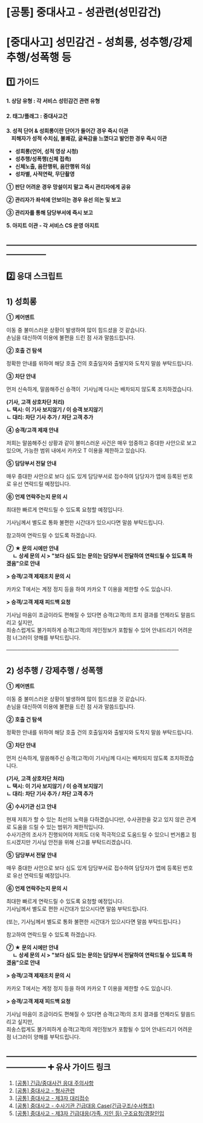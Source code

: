 # [공통] 중대사고 - 성관련(성민감건)

**[중대사고] 성민감건 - 성희롱, 성추행/강제추행/성폭행 등**
=====================================

**1️⃣ 가이드**
-----------

#### **1. 상담 유형 : 각 서비스** **성민감건 관련 유형**

#### **2. 태그/플래그 : 중대사고건**

**3. 성적 단어 & 성희롱이란 단어가 들어간 경우 즉시 이관  
    피해자가 성적 수치심, 불쾌감, 굴욕감을 느꼈다고 발언한 경우 즉시 이관**

* **성희롱(언어, 성적 영상 시청)**
* **성추행/성폭행(신체 접촉)**
* **신체노출, 음란행위, 음란행위 의심**
* **성차별, 사적연락, 무단촬영**

****① 판단 어려운 경우 망설이지 말고 즉시 관리자에게 공유****

****② 관리자가 좌석에 안보이는 경우 유선 의논 및 보고****

****③ 관리자를 통해 담당부서에 즉시 보고****

**5. 아지트 이관 - 각 서비스 CS 운영 아지트**

**―****―****―****―****―****―****―****―****―****―****―****―****―****―****―****―****―****―****―****―****―****―****―****―****―****―****―****―****―**
-------------------------------------------------------------------------------------------------------------------------------------------------

**2️⃣ 응대 스크립트**
---------------

**1) 성희롱**
----------

**① 케어멘트**

이동 중 불미스러운 상황이 발생하여 많이 힘드셨을 것 같습니다.  
손님을 대신하여 이용에 불편을 드린 점 사과 말씀드립니다.

**② 호출 건 탐색**

정확한 안내를 위하여 해당 호출 건의 호출일자와 출발지와 도착지 말씀 부탁드립니다.

**③ 차단 안내**

먼저 신속하게, 말씀해주신 승객이  기사님께 다시는 배차되지 않도록 조치하겠습니다.

**(기사, 고객 상호차단 처리)**   
**ㄴ 택시: 이 기사 보지않기 / 이 승객 보지않기  
ㄴ 대리: 차단 기사 추가 / 차단 고객 추가**

**④ 승객/고객 제재 안내**

저희는 말씀해주신 상황과 같이 불미스러운 사건은 매우 엄중하고 중대한 사안으로 보고 있으며, 가능한 범위 내에서 카카오 T 이용을 제한하고 있습니다.

**⑤ 담당부서 전달 안내**

매우 중대한 사안으로 보다 심도 있게 담당부서로 접수하여 담당자가 앱에 등록된 번호로 유선 연락드릴 예정입니다.

**⑥ 언제 연락주는지 문의 시**

최대한 빠르게 연락드릴 수 있도록 요청할 예정입니다.

기사님께서 별도로 통화 불편한 시간대가 있으시다면 말씀 부탁드립니다.

참고하여 연락드릴 수 있도록 하겠습니다.

**⑦** **★ 문의 시에만 안내  
     ㄴ 상세 문의 시 > "보다 심도 있는 문의는 담당부서 전달하여 연락드릴 수 있도록 하겠음"으로 안내**

**> 승객/고객 제재조치 문의 시**

카카오 T에서는 계정 정지 등을 하여 카카오 T 이용을 제한할 수도 있습니다.

**> 승객/고객 제재 피드백 요청**

기사님 마음이 조금이라도 편해질 수 있다면 승객(고객)의 조치 결과를 언제라도 말씀드리고 싶지만,   
죄송스럽게도 불가피하게 승객(고객)의 개인정보가 포함될 수 있어 안내드리기 어려운 점 너그러이 양해를 부탁드립니다.

──────────────────────────────────────────────

**2) 성추행 / 강제추행 / 성폭행**
-----------------------

**① 케어멘트**

이동 중 불미스러운 상황이 발생하여 많이 힘드셨을 것 같습니다.  
손님을 대신하여 이용에 불편을 드린 점 사과 말씀드립니다.

**② 호출 건 탐색**

정확한 안내를 위하여 해당 호출 건의 호출일자와 출발지와 도착지 말씀 부탁드립니다.

**③ 차단 안내**

먼저 신속하게, 말씀해주신 승객(고객)이 기사님께 다시는 배차되지 않도록 조치하겠습니다.

**(기사, 고객 상호차단 처리)**   
**ㄴ 택시: 이 기사 보지않기 / 이 승객 보지않기  
ㄴ 대리: 차단 기사 추가 / 차단 고객 추가**

**④ 수사기관 신고 안내**

현재 저희가 할 수 있는 최선의 노력을 다하겠습니다만, 수사권한을 갖고 있지 않은 관계로 도움을 드릴 수 있는 범위가 제한적입니다.  
수사기관의 조사가 진행되어야 저희도 더욱 적극적으로 도움드릴 수 있으니 번거롭고 힘드시겠지만 기사님 안전을 위해 신고를 부탁드리겠습니다.

**⑤** **담당부서 전달 안내**

매우 중대한 사안으로 보다 심도 있게 담당부서로 접수하여 담당자가 앱에 등록된 번호로 유선 연락드릴 예정입니다.

**⑥ 언제 연락주는지 문의 시**

최대한 빠르게 연락드릴 수 있도록 요청할 예정입니다.  
기사님께서 별도로 편한 시간대가 있으시다면 말씀 부탁드립니다.

(또는, 기사님께서 별도로 통화 불편한 시간대가 있으시다면 말씀 부탁드립니다.)

참고하여 연락드릴 수 있도록 하겠습니다.

**⑦ ★ 문의 시에만 안내  
     ㄴ 상세 문의 시 > "보다 심도 있는 문의는 담당부서 전달하여 연락드릴 수 있도록 하겠음"으로 안내**

**> 승객/고객 제재조치 문의 시**

카카오 T에서는 계정 정지 등을 하여 카카오 T 이용을 제한할 수도 있습니다.

**> 승객/고객 제재 피드백 요청**

기사님 마음이 조금이라도 편해질 수 있다면 승객(고객)의 조치 결과를 언제라도 말씀드리고 싶지만,   
죄송스럽게도 불가피하게 승객(고객)의 개인정보가 포함될 수 있어 안내드리기 어려운 점 너그러이 양해를 부탁드립니다.

**―****―****―****―****―****―****―****―****―****―****―****―****―****―****―****―****―****―****―****―****―****―****―****―****―****―****―****―****―** **➕ 유사 가이드 링크**
-----------------------------------------------------------------------------------------------------------------------------------------------------------------

1. [[공통] 긴급/중대사건 응대 주의사항](https://kakaomobilitysupport.zendesk.com/hc/ko/articles/30032542002841--%EA%B3%B5%ED%86%B5-%EA%B8%B4%EA%B8%89-%EC%A4%91%EB%8C%80%EC%82%AC%EA%B1%B4-%EC%9D%91%EB%8C%80-%EC%A3%BC%EC%9D%98%EC%82%AC%ED%95%AD)
2. [[공통] 중대사고 - 형사관련](https://kakaomobilitysupport.zendesk.com/hc/ko/articles/30032646844185--%EA%B3%B5%ED%86%B5-%EC%A4%91%EB%8C%80%EC%82%AC%EA%B3%A0-%ED%98%95%EC%82%AC%EA%B4%80%EB%A0%A8)
3. [[공통] 중대사고 - 제3자 대리접수](https://kakaomobilitysupport.zendesk.com/hc/ko/articles/30032654665753--%EA%B3%B5%ED%86%B5-%EC%A4%91%EB%8C%80%EC%82%AC%EA%B3%A0-%EC%A0%9C3%EC%9E%90-%EB%8C%80%EB%A6%AC%EC%A0%91%EC%88%98)
4. [[공통] 중대사고 - 수사기관 긴급대응 Case(긴급구조/수사협조)](https://kakaomobilitysupport.zendesk.com/hc/ko/articles/30032673156505--%EA%B3%B5%ED%86%B5-%EC%A4%91%EB%8C%80%EC%82%AC%EA%B3%A0-%EC%88%98%EC%82%AC%EA%B8%B0%EA%B4%80-%EA%B8%B4%EA%B8%89%EB%8C%80%EC%9D%91-Case-%EA%B8%B4%EA%B8%89%EA%B5%AC%EC%A1%B0-%EC%88%98%EC%82%AC%ED%98%91%EC%A1%B0)
5. [[공통] 중대사고 - 제3자 긴급대응(가족, 지인 등) 구조요청/경찰인입](https://kakaomobilitysupport.zendesk.com/hc/ko/articles/30091454190489)